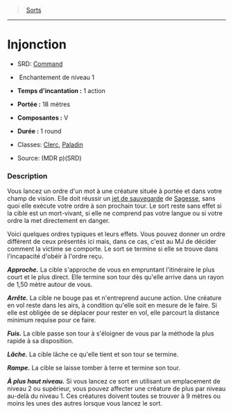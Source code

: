 ﻿---
!SpellItem
Family: SpellHD
Name: Injonction
AltName: '[Command](srd_spells_command.md)'
Type: Enchantement
Level: 1
CastingTime: 1 action
Range: 18 mètres
Components: V
Duration: 1 round
Classes: '[Clerc](hd_cleric.md), [Paladin](hd_paladin.md)'
Source: (MDR p)(SRD)
Id: spells_hd.md#injonction
ParentLink: spells_hd.md#sorts
ParentName: Sorts
NameLevel: 1
Attributes: {}
AttributesDictionary: >+
  {}

---
> [Sorts](hd_spells.md)

---

# Injonction

- SRD: [Command](srd_spells_command.md)

-  Enchantement de niveau 1

- **Temps d'incantation :** 1 action

- **Portée :** 18 mètres

- **Composantes :** V

- **Durée :** 1 round

- Classes: [Clerc](hd_cleric.md), [Paladin](hd_paladin.md)

- Source: (MDR p)(SRD)

### Description

Vous lancez un ordre d'un mot à une créature située à portée et dans votre champ de vision. Elle doit réussir un [jet de sauvegarde](hd_abilities_jets_de_sauvegarde.md) de [Sagesse](hd_abilities_wisdom.md), sans quoi elle exécute votre ordre à son prochain tour. Le sort reste sans effet si la cible est un mort-vivant, si elle ne comprend pas votre langue ou si votre ordre la met directement en danger.

Voici quelques ordres typiques et leurs effets. Vous pouvez donner un ordre différent de ceux présentés ici mais, dans ce cas, c'est au MJ de décider comment la victime se comporte. Le sort se termine si elle se trouve dans l'incapacité d'obéir à l'ordre reçu.

**_Approche._** La cible s'approche de vous en empruntant l'itinéraire le plus court et le plus direct. Elle termine son tour dès qu'elle arrive dans un rayon de 1,50 mètre autour de vous.

**_Arrête._** La cible ne bouge pas et n'entreprend aucune action. Une créature en vol reste dans les airs, à condition qu'elle soit en mesure de le faire. Si elle est obligée de se déplacer pour rester en vol, elle parcourt la distance minimum requise pour ce faire.

**_Fuis._** La cible passe son tour à s'éloigner de vous par la méthode la plus rapide à sa disposition.

**_Lâche._** La cible lâche ce qu'elle tient et son tour se termine.

**_Rampe._** La cible se laisse tomber à terre et termine son tour.

**_À plus haut niveau._** Si vous lancez ce sort en utilisant un emplacement de niveau 2 ou supérieur, vous pouvez affecter une créature de plus par niveau au-delà du niveau 1. Ces créatures doivent toutes se trouver à 9 mètres ou moins les unes des autres lorsque vous lancez le sort.

